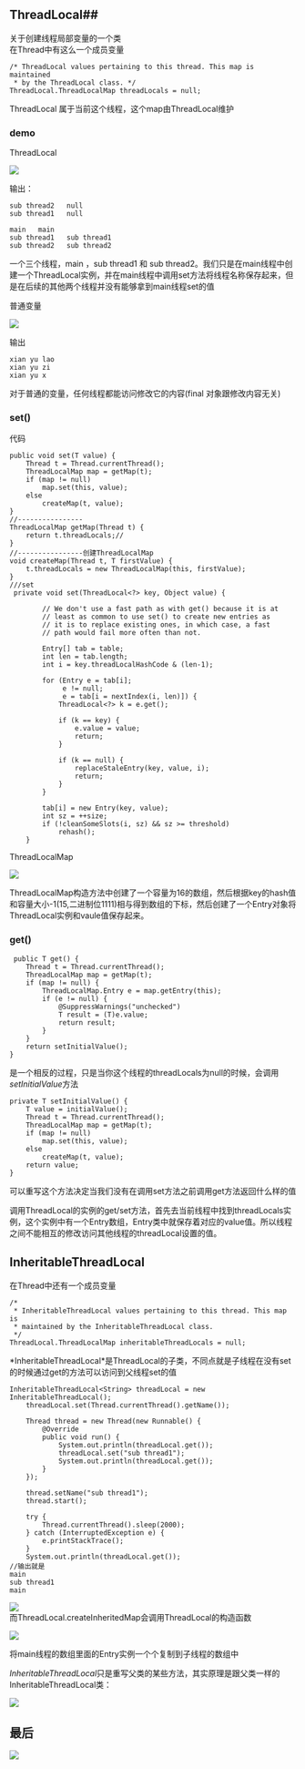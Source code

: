 ## ThreadLocal##

关于创建线程局部变量的一个类   
在Thread中有这么一个成员变量   

	
	/* ThreadLocal values pertaining to this thread. This map is maintained
     * by the ThreadLocal class. */
    ThreadLocal.ThreadLocalMap threadLocals = null;
ThreadLocal 属于当前这个线程，这个map由ThreadLocal维护    
### demo ###
ThreadLocal    

![](http://i.imgur.com/K1AEqhA.jpg)     

输出：


	sub thread2   null
	sub thread1   null
	
	main   main
	sub thread1   sub thread1
	sub thread2   sub thread2
	
一个三个线程，main ，sub thread1 和 sub thread2。我们只是在main线程中创建一个ThreadLocal实例，并在main线程中调用set方法将线程名称保存起来，但是在后续的其他两个线程并没有能够拿到main线程set的值    


普通变量    

![](http://i.imgur.com/m79Orod.jpg)    

输出   
	
	
	xian yu lao
	xian yu zi 
	xian yu x

对于普通的变量，任何线程都能访问修改它的内容(final 对象跟修改内容无关)    

### set() ###
代码
	

	public void set(T value) {
        Thread t = Thread.currentThread();
        ThreadLocalMap map = getMap(t);
        if (map != null)
            map.set(this, value);
        else
            createMap(t, value);
    }
	//----------------
	ThreadLocalMap getMap(Thread t) {
        return t.threadLocals;//
    }
	//----------------创建ThreadLocalMap
	void createMap(Thread t, T firstValue) {
        t.threadLocals = new ThreadLocalMap(this, firstValue);
    }
	///set
	 private void set(ThreadLocal<?> key, Object value) {

            // We don't use a fast path as with get() because it is at
            // least as common to use set() to create new entries as
            // it is to replace existing ones, in which case, a fast
            // path would fail more often than not.

            Entry[] tab = table;
            int len = tab.length;
            int i = key.threadLocalHashCode & (len-1);

            for (Entry e = tab[i];
                 e != null;
                 e = tab[i = nextIndex(i, len)]) {
                ThreadLocal<?> k = e.get();

                if (k == key) {
                    e.value = value;
                    return;
                }

                if (k == null) {
                    replaceStaleEntry(key, value, i);
                    return;
                }
            }

            tab[i] = new Entry(key, value);
            int sz = ++size;
            if (!cleanSomeSlots(i, sz) && sz >= threshold)
                rehash();
        }



ThreadLocalMap     

![](http://i.imgur.com/gVk5eJU.jpg)     

ThreadLocalMap构造方法中创建了一个容量为16的数组，然后根据key的hash值和容量大小-1(15,二进制位1111)相与得到数组的下标，然后创建了一个Entry对象将ThreadLocal实例和vaule值保存起来。

### get() ###
	
	
	 public T get() {
        Thread t = Thread.currentThread();
        ThreadLocalMap map = getMap(t);
        if (map != null) {
            ThreadLocalMap.Entry e = map.getEntry(this);
            if (e != null) {
                @SuppressWarnings("unchecked")
                T result = (T)e.value;
                return result;
            }
        }
        return setInitialValue();
    }
是一个相反的过程，只是当你这个线程的threadLocals为null的时候，会调用*setInitialValue*方法   


	private T setInitialValue() {
        T value = initialValue();
        Thread t = Thread.currentThread();
        ThreadLocalMap map = getMap(t);
        if (map != null)
            map.set(this, value);
        else
            createMap(t, value);
        return value;
    }
可以重写这个方法决定当我们没有在调用set方法之前调用get方法返回什么样的值   



调用ThreadLocal的实例的get/set方法，首先去当前线程中找到threadLocals实例，这个实例中有一个Entry数组，Entry类中就保存着对应的value值。所以线程之间不能相互的修改访问其他线程的threadLocal设置的值。      
	
## InheritableThreadLocal ##

在Thread中还有一个成员变量   


	/*
     * InheritableThreadLocal values pertaining to this thread. This map is
     * maintained by the InheritableThreadLocal class.
     */
    ThreadLocal.ThreadLocalMap inheritableThreadLocals = null;

*InheritableThreadLocal<T>*是ThreadLocal的子类，不同点就是子线程在没有set的时候通过get的方法可以访问到父线程set的值    


	InheritableThreadLocal<String> threadLocal = new InheritableThreadLocal();
        threadLocal.set(Thread.currentThread().getName());
        
        Thread thread = new Thread(new Runnable() {
            @Override
            public void run() {
                System.out.println(threadLocal.get());
                threadLocal.set("sub thread1");
                System.out.println(threadLocal.get());
            }
        });

        thread.setName("sub thread1");
        thread.start();
        
        try {
            Thread.currentThread().sleep(2000);
        } catch (InterruptedException e) {
            e.printStackTrace();
        }
        System.out.println(threadLocal.get());
	//输出就是
	main
	sub thread1
	main


![](http://i.imgur.com/Erl1tXF.jpg)   
而ThreadLocal.createInheritedMap会调用ThreadLocal的构造函数        

![](http://i.imgur.com/YpATflw.jpg)     

将main线程的数组里面的Entry实例一个个复制到子线程的数组中    

*InheritableThreadLocal*只是重写父类的某些方法，其实原理是跟父类一样的   
InheritableThreadLocal类：   

![](http://i.imgur.com/Ob9As9O.jpg)    

## 最后 ##

![](http://i.imgur.com/hP1S1dS.jpg)    
